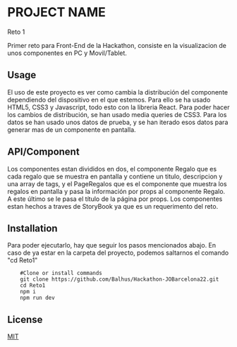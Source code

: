 # PROJECT NAME
Reto 1

Primer reto para Front-End de la Hackathon, consiste en la visualizacion de unos componentes en PC y Movil/Tablet.

## Usage
El uso de este proyecto es ver como cambia la distribución del componente dependiendo del dispositivo en el que estemos. Para ello se ha usado HTML5, CSS3 y Javascript, todo esto con la libreria React. Para poder hacer los cambios de distribución, se han usado media queries de CSS3. Para los datos se han usado unos datos de prueba, y se han iterado esos datos para generar mas de un componente en pantalla.

## API/Component
Los componentes estan divididos en dos, el componente Regalo que es cada regalo que se muestra en pantalla y contiene un titulo, descripcion y una array de tags, y el PageRegalos que es el componente que muestra los regalos en pantalla y pasa la información por props al componente Regalo. A este último se le pasa el título de la página por props.
Los componentes estan hechos a traves de StoryBook ya que es un requerimento del reto.

## Installation
Para poder ejecutarlo, hay que seguir los pasos mencionados abajo.
En caso de ya estar en la carpeta del proyecto, podemos saltarnos el comando "cd Reto1"

```shell
    #Clone or install commands
    git clone https://github.com/Balhus/Hackathon-JOBarcelona22.git
    cd Reto1
    npm i 
    npm run dev 
```

## License 
[MIT](https://opensource.org/licenses/MIT)

